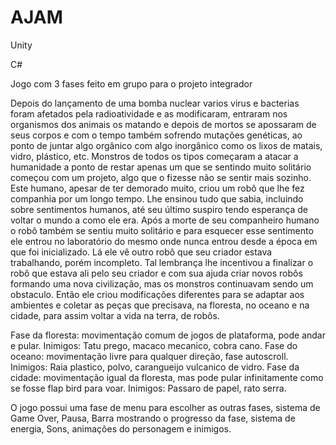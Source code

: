 # AJAM

Unity 

C#

Jogo com 3 fases feito em grupo para o projeto integrador

  Depois do lançamento de uma bomba nuclear varios virus e bacterias foram afetados pela radioatividade e as modificaram, entraram nos organismos dos animais os matando e depois de mortos se apossaram de seus corpos e com o tempo também sofrendo mutações genéticas, ao ponto de juntar algo orgânico com algo inorgânico como os lixos de matais, vidro, plástico, etc.
  Monstros de todos os tipos começaram a atacar a humanidade a ponto de restar apenas um que se sentindo muito solitário começou com um projeto, algo que o fizesse não se sentir mais sozinho. Este humano, apesar de ter demorado muito, criou um robô que lhe fez companhia por um longo tempo. Lhe ensinou tudo que sabia, incluindo sobre sentimentos humanos, até seu último suspiro tendo esperança de voltar o mundo a como ele era.
  Após a morte de seu companheiro humano o robô também se sentiu muito solitário e para esquecer esse sentimento ele entrou no laboratório do mesmo onde nunca entrou desde a época em que foi inicializado. Lá ele vê outro robô que seu criador estava trabalhando, porém incompleto. Tal lembrança lhe incentivou a finalizar o robô que estava ali pelo seu criador e com sua ajuda criar novos robôs formando uma nova civilização, mas os monstros continuavam sendo um obstaculo.
  Então ele criou modificações diferentes para se adaptar aos ambientes e coletar as peças que precisava, na floresta, no oceano e na cidade, para assim voltar a vida na terra, de robôs.

Fase da floresta: movimentação comum de jogos de plataforma, pode andar e pular. Inimigos: Tatu prego, macaco mecanico, cobra cano.
Fase do oceano: movimentação livre para qualquer direção, fase autoscroll. Inimigos: Raia plastico, polvo, carangueijo vulcanico de vidro.
Fase da cidade: movimentação igual da floresta, mas pode pular infinitamente como se fosse flap bird para voar. Inimigos: Passaro de papel, rato serra.

O jogo possui uma fase de menu para escolher as outras fases, sistema de Game Over, Pausa, Barra mostrando o progresso da fase, sistema de energia, Sons, animações do personagem e inimigos.
